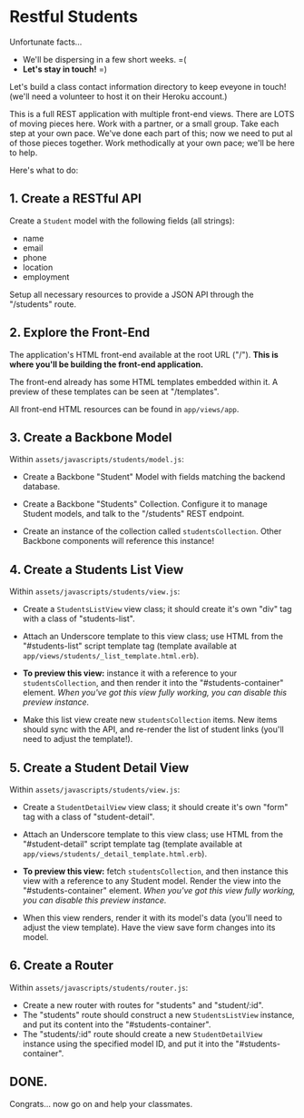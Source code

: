 # Restful Students

Unfortunate facts…

- We'll be dispersing in a few short weeks. =(
- **Let's stay in touch!** =)

Let's build a class contact information directory to keep eveyone in touch! (we'll need a volunteer to host it on their Heroku account.)

This is a full REST application with multiple front-end views. There are LOTS of moving pieces here. Work with a partner, or a small group. Take each step at your own pace. We've done each part of this; now we need to put al of those pieces together. Work methodically at your own pace; we'll be here to help.

Here's what to do:

## 1. Create a RESTful API

Create a `Student` model with the following fields (all strings):

- name
- email
- phone
- location
- employment

Setup all necessary resources to provide a JSON API through the "/students" route.


## 2. Explore the Front-End

The application's HTML front-end available at the root URL ("/"). **This is where you'll be building the front-end application.**

The front-end already has some HTML templates embedded within it. A preview of these templates can be seen at "/templates".

All front-end HTML resources can be found in `app/views/app`.

## 3. Create a Backbone Model

Within `assets/javascripts/students/model.js`:

- Create a Backbone "Student" Model with fields matching the backend database.

- Create a Backbone "Students" Collection. Configure it to manage Student models, and talk to the "/students" REST endpoint.

- Create an instance of the collection called `studentsCollection`. Other Backbone components will reference this instance!

## 4. Create a Students List View

Within `assets/javascripts/students/view.js`:

- Create a `StudentsListView` view class; it should create it's own "div" tag with a class of "students-list".

- Attach an Underscore template to this view class; use HTML from the "#students-list" script template tag (template available at `app/views/students/_list_template.html.erb`).

- **To preview this view:** instance it with a reference to your `studentsCollection`, and then render it into the "#students-container" element. *When you've got this view fully working, you can disable this preview instance.*

- Make this list view create new `studentsCollection` items. New items should sync with the API, and re-render the list of student links (you'll need to adjust the template!).

## 5. Create a Student Detail View

Within `assets/javascripts/students/view.js`:

- Create a `StudentDetailView` view class; it should create it's own "form" tag with a class of "student-detail".

- Attach an Underscore template to this view class; use HTML from the "#student-detail" script template tag (template available at `app/views/students/_detail_template.html.erb`).

- **To preview this view:** fetch `studentsCollection`, and then instance this view with a reference to any Student model. Render the view into the "#students-container" element. *When you've got this view fully working, you can disable this preview instance.*

- When this view renders, render it with its model's data (you'll need to adjust the view template). Have the view save form changes into its model.

## 6. Create a Router

Within `assets/javascripts/students/router.js`:

- Create a new router with routes for "students" and "student/:id".
- The "students" route should construct a new `StudentsListView` instance, and put its content into the "#students-container".
- The "students/:id" route should create a new `StudentDetailView` instance using the specified model ID, and put it into the "#students-container".

## DONE.

Congrats… now go on and help your classmates.



